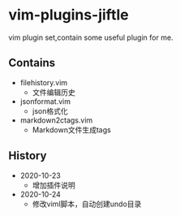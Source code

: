 # vim-plugins-jiftle

vim plugin set,contain some useful plugin for me.

## Contains

- filehistory.vim
    - 文件编辑历史
- jsonformat.vim
    - json格式化
- markdown2ctags.vim
    - Markdown文件生成tags

## History

- 2020-10-23
    - 增加插件说明
- 2020-10-24
    - 修改viml脚本，自动创建undo目录
